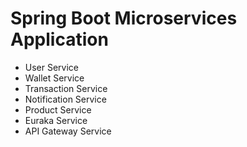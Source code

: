 # Spring Boot Microservices Application
- User Service
- Wallet Service
- Transaction Service
- Notification Service
- Product Service
- Euraka Service
- API Gateway Service